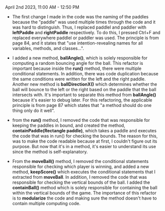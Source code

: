 April 2nd 2023, 11:00 AM - 12:50 PM

* The first change I made in the code was the naming of the paddles because the "paddle" was used multiple times through the code and it was hard to distinguish. Thus, I replaced paddlel and paddler with **leftPaddle** and **rightPaddle** respectively. To do this, I pressed Ctrl+F and replaced everywhere paddlel or paddler was used. The principle is from page 84, and it states that "use intention-revealing names for all variables, methods, and classes...".

* I added a new method, **ballAngle()**, which is solely responsible for computing a random bouncing angle for the ball. This refactor is important because inside the **run()** method, there were multiple conditional statements. In addition, there was code duplication because the same conditions were written for the left and the right paddle. Another new method is **ballDirectionX()** which determines whether the ball will bounce to the left or the right based on the paddle that the ball intersects with. It's important to separate this method from **ballAngle()** because it's easier to debug later. For this refactoring, the applicable principle is from page 87 which states that "a method should do one thing only do it well".

* from the **run()** method, I removed the code that was responsible for keeping the paddles in bound, and created the method, **containPaddle(Rectangle paddle)**, which takes a paddle and executes the code that was in run() for checking the bounds. The reason for this, was to make the code readable because at first, I couldn't figure out its purpose. But now that it's in a method, it's easier to understand its use since the method is self-explanatory.

* From the **moveBall()** method, I removed the conditional statements responsible for checking which player is winning, and added a new method, **keepScore()** which executes the conditional statements that I extracted from **moveBall**. In addition, I removed the code that was responsible for checking the vertical bounds of the ball. I added the **containBall()** method which is solely responsible for containing the ball within the vertical bounds of the game. The importance of this refactor is to **modularize** the code and making sure the method doesn't have to contain multiple computing code.
